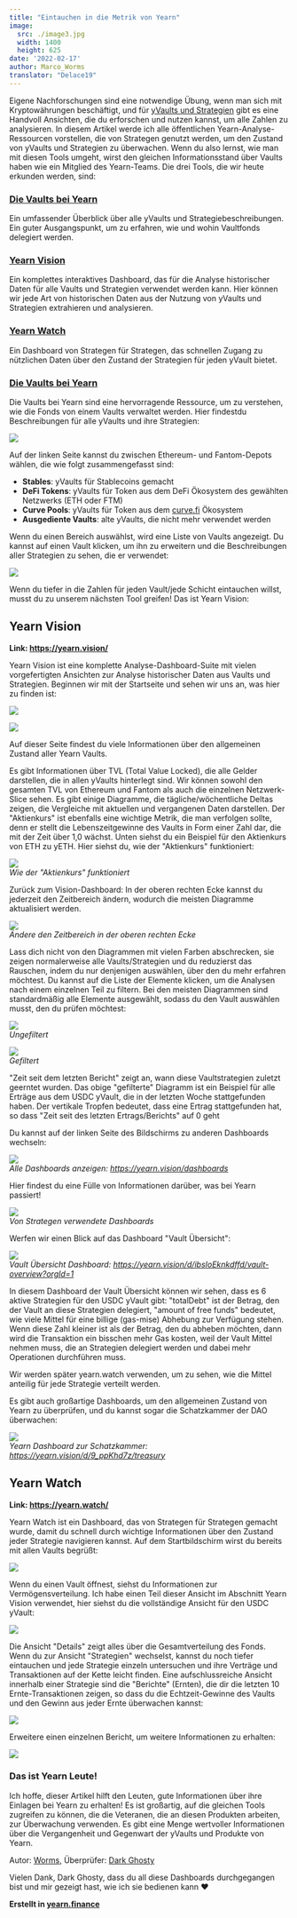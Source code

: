 ```yaml
---
title: "Eintauchen in die Metrik von Yearn"
image:
  src: ./image3.jpg
  width: 1400
  height: 625
date: '2022-02-17'
author: Marco_Worms
translator: "Delace19"
---
```


Eigene Nachforschungen sind eine notwendige Übung, wenn man sich mit Kryptowährungen beschäftigt, und für [yVaults und Strategien](https://medium.com/iearn/yearn-finance-explained-what-are-vaults-and-strategies-96970560432) gibt es eine Handvoll Ansichten, die du erforschen und nutzen kannst, um alle Zahlen zu analysieren. In diesem Artikel werde ich alle öffentlichen Yearn-Analyse-Ressourcen vorstellen, die von Strategen genutzt werden, um den Zustand von yVaults und Strategien zu überwachen. Wenn du also lernst, wie man mit diesen Tools umgeht, wirst den gleichen Informationsstand über Vaults haben wie ein Mitglied des Yearn-Teams. Die drei Tools, die wir heute erkunden werden, sind:

### **[Die Vaults bei Yearn](https://vaults.yearn.finance/)**

Ein umfassender Überblick über alle yVaults und Strategiebeschreibungen. Ein guter Ausgangspunkt, um zu erfahren, wie und wohin Vaultfonds delegiert werden.

### **[Yearn Vision](https://yearn.vision/)**

Ein komplettes interaktives Dashboard, das für die Analyse historischer Daten für alle Vaults und Strategien verwendet werden kann. Hier können wir jede Art von historischen Daten aus der Nutzung von yVaults und Strategien extrahieren und analysieren.

### **[Yearn Watch](https://yearn.watch/)**

Ein Dashboard von Strategen für Strategen, das schnellen Zugang zu nützlichen Daten über den Zustand der Strategien für jeden yVault bietet.

### **[Die Vaults bei Yearn](https://vaults.yearn.finance/)**

Die Vaults bei Yearn sind eine hervorragende Ressource, um zu verstehen, wie die Fonds von einem Vaults verwaltet werden. Hier findestdu Beschreibungen für alle yVaults und ihre Strategien:

![](./image1.jpg?w=1211&h=733)

Auf der linken Seite kannst du zwischen Ethereum- und Fantom-Depots wählen, die wie folgt zusammengefasst sind:

- **Stables**: yVaults für Stablecoins gemacht
- **DeFi Tokens**: yVaults für Token aus dem DeFi Ökosystem des gewählten Netzwerks (ETH oder FTM)
- **Curve Pools**: yVaults für Token aus dem [curve.fi](https://curve.fi/) Ökosystem
- **Ausgediente Vaults**: alte yVaults, die nicht mehr verwendet werden

Wenn du einen Bereich auswählst, wird eine Liste von Vaults angezeigt. Du kannst auf einen Vault klicken, um ihn zu erweitern und die Beschreibungen aller Strategien zu sehen, die er verwendet:

![](./image2.jpg?w=897&h=856)

Wenn du tiefer in die Zahlen für jeden Vault/jede Schicht eintauchen willst, musst du zu unserem nächsten Tool greifen! Das ist Yearn Vision:

## **Yearn Vision**

**Link: https://yearn.vision/**

Yearn Vision ist eine komplette Analyse-Dashboard-Suite mit vielen vorgefertigten Ansichten zur Analyse historischer Daten aus Vaults und Strategien. Beginnen wir mit der Startseite und sehen wir uns an, was hier zu finden ist:

![](./image3.jpg?w=1400&h=625)

![](./image4.jpg?w=1400&h=445)

Auf dieser Seite findest du viele Informationen über den allgemeinen Zustand aller Yearn Vaults.

Es gibt Informationen über TVL (Total Value Locked), die alle Gelder darstellen, die in allen yVaults hinterlegt sind. Wir können sowohl den gesamten TVL von Ethereum und Fantom als auch die einzelnen Netzwerk-Slice sehen. Es gibt einige Diagramme, die tägliche/wöchentliche Deltas zeigen, die Vergleiche mit aktuellen und vergangenen Daten darstellen. Der "Aktienkurs" ist ebenfalls eine wichtige Metrik, die man verfolgen sollte, denn er stellt die Lebenszeitgewinne des Vaults in Form einer Zahl dar, die mit der Zeit über 1,0 wächst. Unten siehst du ein Beispiel für den Aktienkurs von ETH zu yETH. Hier siehst du, wie der "Aktienkurs" funktioniert:

![](./image5.jpg?w=1400&h=849)\
*Wie der "Aktienkurs" funktioniert*

Zurück zum Vision-Dashboard: In der oberen rechten Ecke kannst du jederzeit den Zeitbereich ändern, wodurch die meisten Diagramme aktualisiert werden.

![](./image6.jpg?w=226&h=469)\
*Ändere den Zeitbereich in der oberen rechten Ecke*

Lass dich nicht von den Diagrammen mit vielen Farben abschrecken, sie zeigen normalerweise alle Vaults/Strategien und du reduzierst das Rauschen, indem du nur denjenigen auswählen, über den du mehr erfahren möchtest. Du kannst auf die Liste der Elemente klicken, um die Analysen nach einem einzelnen Teil zu filtern. Bei den meisten Diagrammen sind standardmäßig alle Elemente ausgewählt, sodass du den Vault auswählen musst, den du prüfen möchtest:

![](./image7.jpg?w=884&h=231)\
*Ungefiltert*

![](./image8.jpg?w=895&h=258)\
*Gefiltert* 

"Zeit seit dem letzten Bericht" zeigt an, wann diese Vaultstrategien zuletzt geerntet wurden. Das obige "gefilterte" Diagramm ist ein Beispiel für alle Erträge aus dem USDC yVault, die in der letzten Woche stattgefunden haben. Der vertikale Tropfen bedeutet, dass eine Ertrag stattgefunden hat, so dass "Zeit seit des letzten Ertrags/Berichts" auf 0 geht

Du kannst auf der linken Seite des Bildschirms zu anderen Dashboards wechseln:

![](./image9.jpg?w=225&h=221)\
*Alle Dashboards anzeigen: https://yearn.vision/dashboards*

Hier findest du eine Fülle von Informationen darüber, was bei Yearn passiert!

![](./image10.jpg?w=1395&h=565)\
*Von Strategen verwendete Dashboards*

Werfen wir einen Blick auf das Dashboard "Vault Übersicht":

![](./image11.jpg?w=1400&h=640)\
*Vault Übersicht Dashboard: https://yearn.vision/d/ibsIoEknkdffd/vault-overview?orgId=1*

In diesem Dashboard der Vault Übersicht können wir sehen, dass es 6 aktive Strategien für den USDC yVault gibt: "totalDebt" ist der Betrag, den der Vault an diese Strategien delegiert, "amount of free funds" bedeutet, wie viele Mittel für eine billige (gas-mise) Abhebung zur Verfügung stehen. Wenn diese Zahl kleiner ist als der Betrag, den du abheben möchten, dann wird die Transaktion ein bisschen mehr Gas kosten, weil der Vault Mittel nehmen muss, die an Strategien delegiert werden und dabei mehr Operationen durchführen muss.

Wir werden später yearn.watch verwenden, um zu sehen, wie die Mittel anteilig für jede Strategie verteilt werden.

Es gibt auch großartige Dashboards, um den allgemeinen Zustand von Yearn zu überprüfen, und du kannst sogar die Schatzkammer der DAO überwachen:

![](./image12.jpg?w=1363&h=201)\
*Yearn Dashboard zur Schatzkammer: https://yearn.vision/d/9_ppKhd7z/treasury*

## **Yearn Watch**

**Link: https://yearn.watch/**

Yearn Watch ist ein Dashboard, das von Strategen für Strategen gemacht wurde, damit du schnell durch wichtige Informationen über den Zustand jeder Strategie navigieren kannst. Auf dem Startbildschirm wirst du bereits mit allen Vaults begrüßt:

![](./image13.jpg?w=1255&h=799)

Wenn du einen Vault öffnest, siehst du Informationen zur Vermögensverteilung. Ich habe einen Teil dieser Ansicht im Abschnitt Yearn Vision verwendet, hier siehst du die vollständige Ansicht für den USDC yVault:

![](./image14.jpg?w=855&h=855)

Die Ansicht "Details" zeigt alles über die Gesamtverteilung des Fonds. Wenn du zur Ansicht "Strategien" wechselst, kannst du noch tiefer eintauchen und jede Strategie einzeln untersuchen und ihre Verträge und Transaktionen auf der Kette leicht finden.
Eine aufschlussreiche Ansicht innerhalb einer Strategie sind die "Berichte" (Ernten), die dir die letzten 10 Ernte-Transaktionen zeigen, so dass du die Echtzeit-Gewinne des Vaults und den Gewinn aus jeder Ernte überwachen kannst:

![](./image15.jpg?w=1253&h=759)

Erweitere einen einzelnen Bericht, um weitere Informationen zu erhalten:

![](./image16.jpg?w=1157&h=415)

### **Das ist Yearn Leute!**

Ich hoffe, dieser Artikel hilft den Leuten, gute Informationen über ihre Einlagen bei Yearn zu erhalten! Es ist großartig, auf die gleichen Tools zugreifen zu können, die die Veteranen, die an diesen Produkten arbeiten, zur Überwachung verwenden. Es gibt eine Menge wertvoller Informationen über die Vergangenheit und Gegenwart der yVaults und Produkte von Yearn.

Autor: [Worms](https://twitter.com/MarcoWorms), Überprüfer: [Dark Ghosty](https://github.com/DarkGhost7)

Vielen Dank, Dark Ghosty, dass du all diese Dashboards durchgegangen bist und mir gezeigt hast, wie ich sie bedienen kann ❤

**Erstellt in [yearn.finance](https://yearn.finance/)**
